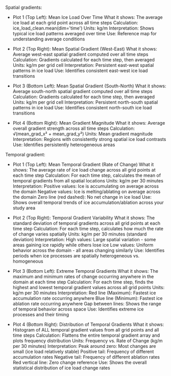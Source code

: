 Spatial gradients:
- Plot 1 (Top Left): Mean Ice Load Over Time
What it shows: The average ice load at each grid point across all time steps
Calculation: ice_load_clean.mean(dim='time')
Units: kg/m
Interpretation: Shows typical ice load patterns averaged over time
Use: Reference map for understanding average conditions

- Plot 2 (Top Right): Mean Spatial Gradient (West-East)
What it shows: Average west-east spatial gradient computed over all time steps
Calculation: Gradients calculated for each time step, then averaged
Units: kg/m per grid cell
Interpretation: Persistent east-west spatial patterns in ice load
Use: Identifies consistent east-west ice load transitions

- Plot 3 (Bottom Left): Mean Spatial Gradient (South-North)
What it shows: Average south-north spatial gradient computed over all time steps
Calculation: Gradients calculated for each time step, then averaged
Units: kg/m per grid cell
Interpretation: Persistent north-south spatial patterns in ice load
Use: Identifies consistent north-south ice load transitions

- Plot 4 (Bottom Right): Mean Gradient Magnitude
What it shows: Average overall gradient strength across all time steps
Calculation: √(mean_grad_x² + mean_grad_y²)
Units: Mean gradient magnitude
Interpretation: Regions with consistently strong spatial ice load contrasts
Use: Identifies persistently heterogeneous areas


Temporal gradient:
- Plot 1 (Top Left): Mean Temporal Gradient (Rate of Change)
What it shows: The average rate of ice load change across all grid points at each time step
Calculation: For each time step, calculates the mean of temporal gradients from all spatial locations
Units: kg/m per 30 minutes
Interpretation:
Positive values: Ice is accumulating on average across the domain
Negative values: Ice is melting/ablating on average across the domain
Zero line (red dashed): No net change in ice load
Use: Shows overall temporal trends of ice accumulation/ablation across your study area

- Plot 2 (Top Right): Temporal Gradient Variability
What it shows: The standard deviation of temporal gradients across all grid points at each time step
Calculation: For each time step, calculates how much the rate of change varies spatially
Units: kg/m per 30 minutes (standard deviation)
Interpretation:
High values: Large spatial variation - some areas gaining ice rapidly while others lose ice
Low values: Uniform behavior across the domain - all areas changing similarly
Use: Identifies periods when ice processes are spatially heterogeneous vs. homogeneous

- Plot 3 (Bottom Left): Extreme Temporal Gradients
What it shows: The maximum and minimum rates of change occurring anywhere in the domain at each time step
Calculation: For each time step, finds the highest and lowest temporal gradient values across all grid points
Units: kg/m per 30 minutes
Interpretation:
Red line (Maximum): Fastest ice accumulation rate occurring anywhere
Blue line (Minimum): Fastest ice ablation rate occurring anywhere
Gap between lines: Shows the range of temporal behavior across space
Use: Identifies extreme ice processes and their timing

- Plot 4 (Bottom Right): Distribution of Temporal Gradients
What it shows: Histogram of ALL temporal gradient values from all grid points and all time steps
Calculation: Flattens the entire temporal gradient array and plots frequency distribution
Units: Frequency vs. Rate of Change (kg/m per 30 minutes)
Interpretation:
Peak around zero: Most changes are small (ice load relatively stable)
Positive tail: Frequency of different accumulation rates
Negative tail: Frequency of different ablation rates
Red vertical line: Zero change reference
Use: Shows the overall statistical distribution of ice load change rates